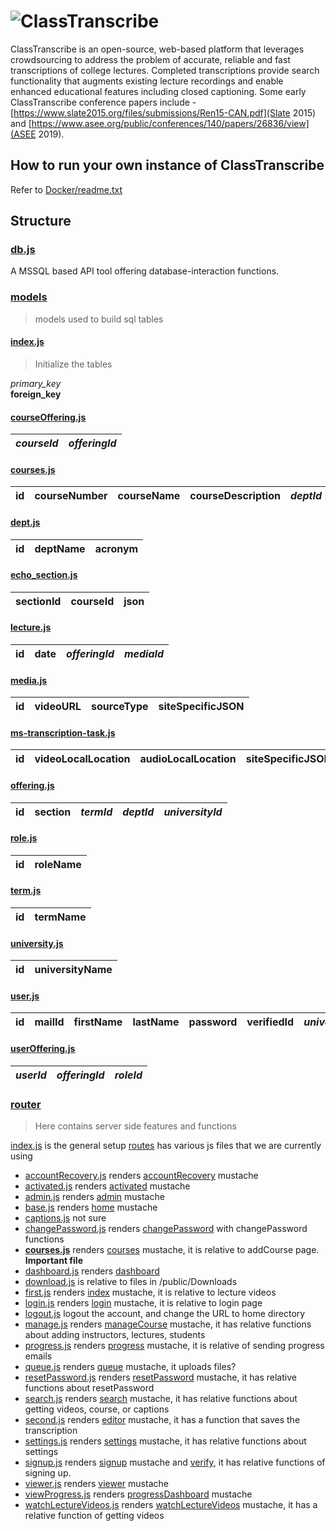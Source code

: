 # ![ClassTranscribe](http://i.imgur.com/jvyjBXY.png)

ClassTranscribe is an open-source, web-based platform that leverages crowdsourcing to address the problem of accurate,
reliable and fast transcriptions of college lectures. Completed transcriptions provide search functionality that augments
existing lecture recordings and enable enhanced educational features including closed captioning. Some early ClassTranscribe conference papers include - [https://www.slate2015.org/files/submissions/Ren15-CAN.pdf](Slate 2015) and [https://www.asee.org/public/conferences/140/papers/26836/view](ASEE 2019).

## How to run your own instance of ClassTranscribe

Refer to [Docker/readme.txt](/Docker/readme.txt)

## Structure
### [db.js](/db/db.js)
A MSSQL based API tool offering database-interaction functions.

### [models](/models)
> models used to build sql tables

#### [index.js](/models/index.js)
>Initialize the tables

*primary_key*<br>
**foreign_key**

#### [courseOffering.js](/models/courses.js)
| *courseId*        | *offeringId*           |
| ----------------- |----------------------|

#### [courses.js](/models/courses.js)
| **id**   | courseNumber | courseName  | courseDescription | *deptId* |
| -------|----------------|:-------------------:|-------------:|-------:|

#### [dept.js](/models/dept.js)
| **id**        | deptName   | acronym   |
|-------------|:----------:|:----------:|

#### [echo_section.js](/models/lecture.js)
| **sectionId**   | courseId  | json |
|-------------|:----------:|:----------:|

#### [lecture.js](/models/lecture.js)
| **id**        | date   | *offeringId*  | *mediaId* |
|-------------|:----------:|:----------:|:-----------:|

#### [media.js](/models/media.js)
| **id**        |  videoURL   | sourceType  | siteSpecificJSON |
|-------------|:----------:|:----------:|:--------------:|

#### [ms-transcription-task.js](/models/ms-transcription-task.js)
|**id**|videoLocalLocation|audioLocalLocation|siteSpecificJSON|videoHashsum|audioHashsum|wavAudioLocalFile|wavHashsum|srtFileLocation|log|*taskCreatorUserId*|*mediaId*|
|------|------|-----|------|------|----|----|----|----|----|----|----|

#### [offering.js](/models/offering.js)
| **id**     |  section   | *termId*  | *deptId* | *universityId* |
|-------------|:----------:|:----------:|:-----------:|-------:|

#### [role.js](/models/role.js)
| **id**     |  roleName  |
|------------|:----------:|

#### [term.js](/models/term.js)
| **id**   |  termName  |
|----------|:----------:|

#### [university.js](/models/university.js)
| **id**  |  universityName  |
|---------|:----------------:|

#### [user.js](/models/user.js)
| **id** | mailId | firstName | lastName | password | verifiedId | *universityId* |
|---------|:--------:|--------:|--------:|--------:|--------:|------:|

#### [userOffering.js](/models/userOffering.js)
| *userId* | *offeringId* | *roleId* |
|---------|:--------:|--------:|

### [router](/router)
> Here contains server side features and functions

[index.js](/router/index.js) is the general setup
[routes](/router) has various js files that we are currently using
  * [accountRecovery.js](/router/accountRecovery.js) renders [accountRecovery](/templates/accountRecovery.mustache) mustache
  * [activated.js](/router/activated.js) renders [activated](/templates/activated.mustache) mustache
  * [admin.js](/router/admin.js) renders [admin](/templates/admin.mustache) mustache
  * [base.js](/router/base.js) renders [home](/templates/home.mustache) mustache
  * [captions.js](/router/captions.js) not sure
  * [changePassword.js](/router/changePassword.js) renders [changePassword](/templates/changePassword.mustache) with changePassword functions
  * **[courses.js](/router/courses.js)** renders [courses](/templates/courses.mustache) mustache, it is relative to addCourse page. **Important file**
  * [dashboard.js](/router/dashboard.js) renders [dashboard](/templates/dashboard.mustache)
  * [download.js](/router/download.js) is relative to files in /public/Downloads
  * [first.js](/router/first.js) renders [index](/templates/index.mustache) mustache, it is relative to lecture videos
  * [login.js](/router/login.js) renders [login](/templates/login.mustache) mustache, it is relative to login page
  * [logout.js](/router/logout.js) logout the account, and change the URL to home directory
  * [manage.js](/router/mange.js) renders [manageCourse](/templates/manageCourse.mustache) mustache, it has relative functions about adding instructors, lectures, students
  * [progress.js](/router/progress.js) renders [progress](/templates/progress.mustache) mustache, it is relative of sending progress emails
  * [queue.js](/router/queue.js) renders [queue](/templates/queue.mustache) mustache, it uploads files?
  * [resetPassword.js](/router/resetPassword.js) renders [resetPassword](/templates/resetPassword.mustache) mustache, it has relative functions about resetPassword
  * [search.js](/router/search.js) renders [search](/templates/search.mustache) mustache, it has relative functions about getting videos, course, or captions
  * [second.js](/router/second.js) renders [editor](/templates/editor.mustache) mustache, it has a function that saves the transcription
  * [settings.js](/router/settings.js) renders [settings](/templates/settings.mustache) mustache, it has relative functions about settings
  * [signup.js](/router/signup.js) renders [signup](/templates/signup.mustache) mustache and [verify](/templates/verify.mustache), it has relative functions of signing up.
  * [viewer.js](/router/viewer.js) renders [viewer](/templates/templates.mustache) mustache
  * [viewProgress.js](/router/viewProgress.js) renders [progressDashboard](templates/progressDashboard.mustache) mustache
  * [watchLectureVideos.js](/router/watchLectureVideos.js) renders [watchLectureVideos](/templates/watchLectureVideos.mustache) mustache, it has a relative function of getting videos
